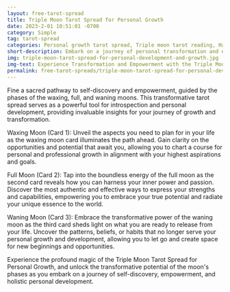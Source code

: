 ```yaml
---
layout: free-tarot-spread
title: Triple Moon Tarot Spread for Personal Growth 
date: 2023-2-01 10:51:01 -0700
category: Simple
tag: tarot-spread
categories: Personal growth tarot spread, Triple moon tarot reading, Harnessing the waxing moon energy, Expressing power and passion with tarot, Letting go during the waning moon phase, Tarot insights for personal development, Planning for the future with tarot, Empowerment through tarot guidance, Moon phases and personal growth, Self-discovery with the triple moon spread, Transformative tarot for personal development, Navigating life phases with tarot, Unlocking potential through tarot readings, Embracing change with tarot guidance, Manifesting goals with the moon's energy
short-description: Embark on a journey of personal transformation and empowerment with the Triple Moon Tarot Spread. Discover insights on planning for the future, expressing your power and passion, and letting go of what no longer serves your growth and development.
img: triple-moon-tarot-spread-for-personal-development-and-growth.jpg
img-text: Experience Transformation and Empowerment with the Triple Moon Tarot Spread for Personal Growth
permalink: free-tarot-spreads/triple-moon-tarot-spread-for-personal-development-and-growth
---
```

Fine a sacred pathway to self-discovery and empowerment, guided by the phases of the waxing, full, and waning moons. This transformative tarot spread serves as a powerful tool for introspection and personal development, providing invaluable insights for your journey of growth and transformation.

Waxing Moon (Card 1): Unveil the aspects you need to plan for in your life as the waxing moon card illuminates the path ahead. Gain clarity on the opportunities and potential that await you, allowing you to chart a course for personal and professional growth in alignment with your highest aspirations and goals.

Full Moon (Card 2): Tap into the boundless energy of the full moon as the second card reveals how you can harness your inner power and passion. Discover the most authentic and effective ways to express your strengths and capabilities, empowering you to embrace your true potential and radiate your unique essence to the world.

Waning Moon (Card 3): Embrace the transformative power of the waning moon as the third card sheds light on what you are ready to release from your life. Uncover the patterns, beliefs, or habits that no longer serve your personal growth and development, allowing you to let go and create space for new beginnings and opportunities.

Experience the profound magic of the Triple Moon Tarot Spread for Personal Growth, and unlock the transformative potential of the moon's phases as you embark on a journey of self-discovery, empowerment, and holistic personal development.
